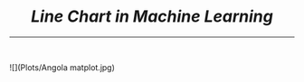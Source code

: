 <i><h1 align='center'>Line Chart in Machine Learning</h1></i>
<hr>
<br>

![](Plots/Angola matplot.jpg)
